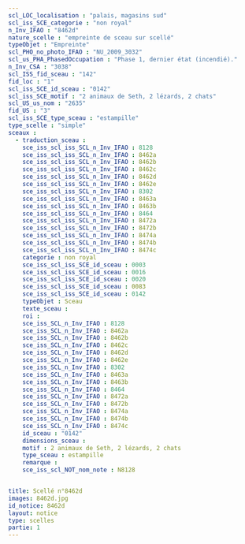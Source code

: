 ```yaml
---
scl_LOC_localisation : "palais, magasins sud"
scl_iss_SCE_categorie : "non royal"
n_Inv_IFAO : "8462d"
nature_scelle : "empreinte de sceau sur scellé"
typeObjet : "Empreinte"
scl_PHO_no_photo_IFAO : "NU_2009_3032"
scl_us_PHA_PhasedOccupation : "Phase 1, dernier état (incendié)."
n_Inv_CSA : "3038"
scl_ISS_fid_sceau : "142"
fid_loc : "1"
scl_iss_SCE_id_sceau : "0142"
scl_iss_SCE_motif : "2 animaux de Seth, 2 lézards, 2 chats"
scl_US_us_nom : "2635"
fid_US : "3"
scl_iss_SCE_type_sceau : "estampille"
type_scelle : "simple"
sceaux :
  - traduction_sceau : 
    sce_iss_scl_iss_SCL_n_Inv_IFAO : 8128
    sce_iss_scl_iss_SCL_n_Inv_IFAO : 8462a
    sce_iss_scl_iss_SCL_n_Inv_IFAO : 8462b
    sce_iss_scl_iss_SCL_n_Inv_IFAO : 8462c
    sce_iss_scl_iss_SCL_n_Inv_IFAO : 8462d
    sce_iss_scl_iss_SCL_n_Inv_IFAO : 8462e
    sce_iss_scl_iss_SCL_n_Inv_IFAO : 8302
    sce_iss_scl_iss_SCL_n_Inv_IFAO : 8463a
    sce_iss_scl_iss_SCL_n_Inv_IFAO : 8463b
    sce_iss_scl_iss_SCL_n_Inv_IFAO : 8464
    sce_iss_scl_iss_SCL_n_Inv_IFAO : 8472a
    sce_iss_scl_iss_SCL_n_Inv_IFAO : 8472b
    sce_iss_scl_iss_SCL_n_Inv_IFAO : 8474a
    sce_iss_scl_iss_SCL_n_Inv_IFAO : 8474b
    sce_iss_scl_iss_SCL_n_Inv_IFAO : 8474c
    categorie : non royal
    sce_iss_scl_iss_SCE_id_sceau : 0003
    sce_iss_scl_iss_SCE_id_sceau : 0016
    sce_iss_scl_iss_SCE_id_sceau : 0020
    sce_iss_scl_iss_SCE_id_sceau : 0083
    sce_iss_scl_iss_SCE_id_sceau : 0142
    typeObjet : Sceau
    texte_sceau : 
    roi : 
    sce_iss_SCL_n_Inv_IFAO : 8128
    sce_iss_SCL_n_Inv_IFAO : 8462a
    sce_iss_SCL_n_Inv_IFAO : 8462b
    sce_iss_SCL_n_Inv_IFAO : 8462c
    sce_iss_SCL_n_Inv_IFAO : 8462d
    sce_iss_SCL_n_Inv_IFAO : 8462e
    sce_iss_SCL_n_Inv_IFAO : 8302
    sce_iss_SCL_n_Inv_IFAO : 8463a
    sce_iss_SCL_n_Inv_IFAO : 8463b
    sce_iss_SCL_n_Inv_IFAO : 8464
    sce_iss_SCL_n_Inv_IFAO : 8472a
    sce_iss_SCL_n_Inv_IFAO : 8472b
    sce_iss_SCL_n_Inv_IFAO : 8474a
    sce_iss_SCL_n_Inv_IFAO : 8474b
    sce_iss_SCL_n_Inv_IFAO : 8474c
    id_sceau : "0142"
    dimensions_sceau : 
    motif : 2 animaux de Seth, 2 lézards, 2 chats
    type_sceau : estampille
    remarque : 
    sce_iss_scl_NOT_nom_note : N8128


title: Scellé n°8462d
images: 8462d.jpg
id_notice: 8462d
layout: notice
type: scelles
partie: 1
---
```

